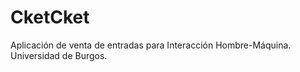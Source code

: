# CketCket

Aplicación de venta de entradas para Interacción Hombre-Máquina. Universidad de Burgos.
